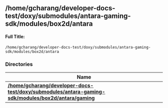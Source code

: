 

## /home/gcharang/developer-docs-test/doxy/submodules/antara-gaming-sdk/modules/box2d/antara

#### Full Title:
```
/home/gcharang/developer-docs-test/doxy/submodules/antara-gaming-sdk/modules/box2d/antara
```





### Directories

| Name           |
| -------------- |
| **[/home/gcharang/developer-docs-test/doxy/submodules/antara-gaming-sdk/modules/box2d/antara/gaming](Files/dir_cd21875b22c1ed92dbb778546f0fffb0.md#dir-/home/gcharang/developer-docs-test/doxy/submodules/antara-gaming-sdk/modules/box2d/antara/gaming)**  |























